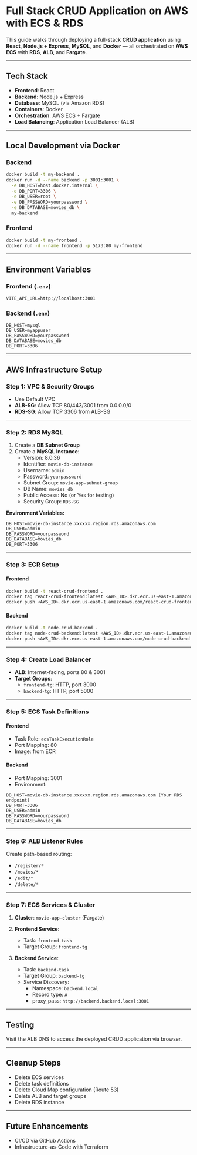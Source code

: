 # Full Stack CRUD Application on AWS with ECS & RDS

This guide walks through deploying a full-stack **CRUD application** using **React**, **Node.js + Express**, **MySQL**, and **Docker** — all orchestrated on **AWS ECS** with **RDS**, **ALB**, and **Fargate**.

---

## Tech Stack

- **Frontend**: React
- **Backend**: Node.js + Express
- **Database**: MySQL (via Amazon RDS)
- **Containers**: Docker
- **Orchestration**: AWS ECS + Fargate
- **Load Balancing**: Application Load Balancer (ALB)

---

## Local Development via Docker

### Backend
```bash
docker build -t my-backend .
docker run -d --name backend -p 3001:3001 \
  -e DB_HOST=host.docker.internal \
  -e DB_PORT=3306 \
  -e DB_USER=root \
  -e DB_PASSWORD=yourpassword \
  -e DB_DATABASE=movies_db \
  my-backend
```

### Frontend
```bash
docker build -t my-frontend .
docker run -d --name frontend -p 5173:80 my-frontend
```

---

## Environment Variables

### Frontend (`.env`)
```env
VITE_API_URL=http://localhost:3001
```

### Backend (`.env`)
```env
DB_HOST=mysql
DB_USER=myappuser
DB_PASSWORD=yourpassword
DB_DATABASE=movies_db
DB_PORT=3306
```

---

## AWS Infrastructure Setup

### Step 1: VPC & Security Groups
- Use Default VPC
- **ALB-SG**: Allow TCP 80/443/3001 from 0.0.0.0/0
- **RDS-SG**: Allow TCP 3306 from ALB-SG

---

### Step 2: RDS MySQL

1. Create a **DB Subnet Group**
2. Create a **MySQL Instance**:
   - Version: 8.0.36
   - Identifier: `movie-db-instance`
   - Username: `admin`
   - Password: `yourpassword`
   - Subnet Group: `movie-app-subnet-group`
   - DB Name: `movies_db`
   - Public Access: No (or Yes for testing)
   - Security Group: `RDS-SG`

**Environment Variables:**
```env
DB_HOST=movie-db-instance.xxxxxx.region.rds.amazonaws.com
DB_USER=admin
DB_PASSWORD=yourpassword
DB_DATABASE=movies_db
DB_PORT=3306
```

---

### Step 3: ECR Setup

#### Frontend
```bash
docker build -t react-crud-frontend .
docker tag react-crud-frontend:latest <AWS_ID>.dkr.ecr.us-east-1.amazonaws.com/react-crud-frontend:latest
docker push <AWS_ID>.dkr.ecr.us-east-1.amazonaws.com/react-crud-frontend:latest
```

#### Backend
```bash
docker build -t node-crud-backend .
docker tag node-crud-backend:latest <AWS_ID>.dkr.ecr.us-east-1.amazonaws.com/node-crud-backend:latest
docker push <AWS_ID>.dkr.ecr.us-east-1.amazonaws.com/node-crud-backend:latest
```

---

### Step 4: Create Load Balancer

- **ALB**: Internet-facing, ports 80 & 3001
- **Target Groups**:
  - `frontend-tg`: HTTP, port 3000
  - `backend-tg`: HTTP, port 5000

---

### Step 5: ECS Task Definitions

#### Frontend
- Task Role: `ecsTaskExecutionRole`
- Port Mapping: 80
- Image: from ECR

#### Backend
- Port Mapping: 3001
- Environment:
```env
DB_HOST=movie-db-instance.xxxxxx.region.rds.amazonaws.com (Your RDS endpoint)
DB_PORT=3306
DB_USER=admin
DB_PASSWORD=yourpassword
DB_DATABASE=movies_db
```

---

### Step 6: ALB Listener Rules

Create path-based routing:
- `/register/*`
- `/movies/*`
- `/edit/*`
- `/delete/*`

---

### Step 7: ECS Services & Cluster

1. **Cluster**: `movie-app-cluster` (Fargate)
2. **Frontend Service**:
   - Task: `frontend-task`
   - Target Group: `frontend-tg`

3. **Backend Service**:
   - Task: `backend-task`
   - Target Group: `backend-tg`
   - Service Discovery:
     - Namespace: `backend.local`
     - Record type: `A`
     - proxy_pass: `http://backend.backend.local:3001`

---

## Testing

Visit the ALB DNS to access the deployed CRUD application via browser.

---

## Cleanup Steps

- Delete ECS services
- Delete task definitions
- Delete Cloud Map configuration (Route 53)
- Delete ALB and target groups
- Delete RDS instance

---

## Future Enhancements

- CI/CD via GitHub Actions
- Infrastructure-as-Code with Terraform

